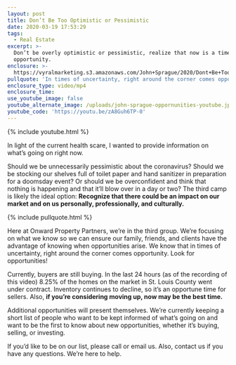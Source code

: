```yaml
---
layout: post
title: Don’t Be Too Optimistic or Pessimistic
date: 2020-03-19 17:53:29
tags:
  - Real Estate
excerpt: >-
  Don’t be overly optimistic or pessimistic, realize that now is a time of
  opportunity.
enclosure: >-
  https://vyralmarketing.s3.amazonaws.com/John+Sprague/2020/Dont+Be+Too+Optimistic+or+Pessimistic.mp4
pullquote: 'In times of uncertainty, right around the corner comes opportunity.'
enclosure_type: video/mp4
enclosure_time:
use_youtube_image: false
youtube_alternate_image: /uploads/john-sprague-oppornunities-youtube.jpg
youtube_code: 'https://youtu.be/zA8Guh6TP-0'
---
```


{% include youtube.html %}

In light of the current health scare, I wanted to provide information on what’s going on right now.&nbsp;

Should we be unnecessarily pessimistic about the coronavirus? Should we be stocking our shelves full of toilet paper and hand sanitizer in preparation for a doomsday event? Or should we be overconfident and think that nothing is happening and that it’ll blow over in a day or two? The third camp is likely the ideal option: **Recognize that there could be an impact on our market and on us personally, professionally, and culturally.&nbsp;**

{% include pullquote.html %}

Here at Onward Property Partners, we’re in the third group. We’re focusing on what we know so we can ensure our family, friends, and clients have the advantage of knowing when opportunities arise. We know that in times of uncertainty, right around the corner comes opportunity. Look for opportunities\!

Currently, buyers are still buying. In the last 24 hours (as of the recording of this video) 8.25% of the homes on the market in St. Louis County went under contract. Inventory continues to decline, so it’s an opportune time for sellers. Also, **if you’re considering moving up, now may be the best time.&nbsp;**

Additional opportunities will present themselves. We’re currently keeping a short list of people who want to be kept informed of what’s going on and want to be the first to know about new opportunities, whether it’s buying, selling, or investing.&nbsp;

If you’d like to be on our list, please call or email us. Also, contact us if you have any questions. We’re here to help.